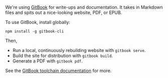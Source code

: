 We're using [GitBook][gitbook] for write-ups and documentation. It takes in Markdown files and spits out a nice-looking website, PDF, or EPUB.

To use GitBook, install globally:

```
npm install -g gitbook-cli
```

Then,

*   Run a local, continuously rebuilding website with `gitbook serve`.
*   Build the site for distribution with `gitbook build`.
*   Generate a PDF with `gitbook pdf`.

See the [GitBook toolchain documentation][gitbook-toolchain] for more.

[gitbook]: https://github.com/GitbookIO/gitbook
[gitbook-toolchain]: http://toolchain.gitbook.com/
